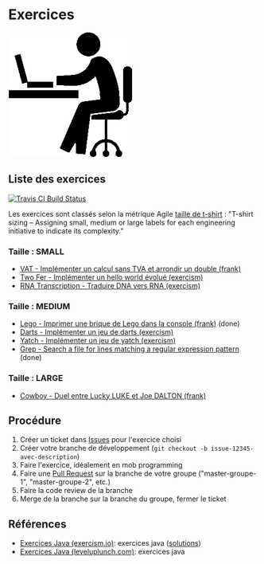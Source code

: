 # Exercices

![Icon Working (https://viewfromthegravytrain.files.wordpress.com/2014/01/icon_14894.png)](../docs/img/icon-working.png)

## Liste des exercices

[![Travis CI Build Status](https://travis-ci.org/simplonco/renault-digital-2020.svg?branch=master)](https://travis-ci.org/simplonco/renault-digital-2020)

Les exercices sont classés selon la métrique Agile [taille de t-shirt](https://producthabits.com/engineering-estimates/) : "T-shirt sizing – Assigning small, medium or large labels for each engineering initiative to indicate its complexity."

### Taille : SMALL

- [VAT - Implémenter un calcul sans TVA et arrondir un double (frank)](./frank-vat)
- [Two Fer - Implémenter un hello world évolué (exercism)](./exercism-two-fer)
- [RNA Transcription - Traduire DNA vers RNA (exercism)](./exercism-rna-transcription)

### Taille : MEDIUM

- [Lego - Imprimer une brique de Lego dans la console (frank)](./frank-lego) (done)
- [Darts - Implémenter un jeu de darts (exercism)](./exercism-darts)
- [Yatch - Implémenter un jeu de yatch (exercism)](./exercism-yacht)
- [Grep - Search a file for lines matching a regular expression pattern](./exercism-grep2) (done)

### Taille : LARGE

- [Cowboy - Duel entre Lucky LUKE et Joe DALTON (frank)](./frank-cowboy)

## Procédure

1. Créer un ticket dans [Issues](https://github.com/simplonco/renault-digital-2020/issues) pour l'exercice choisi
2. Créer votre branche de développement (`git checkout -b issue-12345-avec-description`)
3. Faire l'exercice, idéalement en mob programming
4. Faire une [Pull Request](https://github.com/simplonco/renault-digital-2020/pulls) sur la branche de votre groupe ("master-groupe-1", "master-groupe-2", etc.)
5. Faire la code review de la branche
6. Merge de la branche sur la branche du groupe, fermer le ticket

## Références

- [Exercices Java (exercism.io)](https://exercism.io/tracks/java/exercises): exercices java ([solutions](https://github.com/exercism/java/tree/master/exercises/))
- [Exercices Java (leveluplunch.com)](https://www.leveluplunch.com/java/exercises/): exercices java

